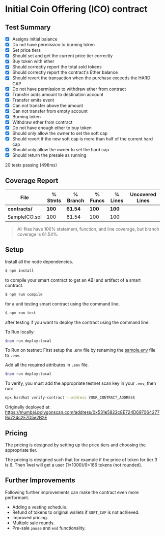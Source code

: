 # Initial Coin Offering (ICO) contract

## Test Summary
- [x] Assigns initial balance
- [x] Do not have permission to burning token
- [x] Set price tiers
- [x] Should set and get the current price tier correctly
- [x] Buy token with ether
- [x] Should correctly report the total sold tokens
- [x] Should correctly report the contract's Ether balance
- [x] Should revert the transaction when the purchase exceeds the HARD CAP
- [x] Do not have permission to withdraw ether from contract
- [x] Transfer adds amount to destination account
- [x] Transfer emits event
- [x] Can not transfer above the amount
- [x] Can not transfer from empty account
- [x] Burning token
- [x] Withdraw ether from contract
- [x] Do not have enough ether to buy token
- [x] Should only allow the owner to set the soft cap
- [x] Should revert if the new soft cap is more than half of the current hard cap
- [x] Should only allow the owner to set the hard cap
- [x] Should return the presale as running

20 tests passing (498ms)

## Coverage Report

| File           | % Stmts | % Branch | % Funcs | % Lines | Uncovered Lines |
| -------------- | ------- | -------- | ------- | ------- | --------------- |
| **contracts/** | **100** | **61.54** | **100** | **100** |                 |
| SampleICO.sol  | 100     | 61.54    | 100     | 100     |                 |

> All files have 100% statement, function, and line coverage, but branch coverage is 61.54%.

## Setup
Install all the node dependencies.
```bash
$ npm install
```

to compile your smart contract to get an ABI and artifact of a smart contract.

```bash
$ npm run compile
```

for a unit testing smart contract using the command line.

```bash
$ npm run test
```

after testing if you want to deploy the contract using the command line.

To Run locally:
```bash
$npm run deploy:local
```

To Run on testnet:
First setup the .env file by renaming the [sample.env](.sample.env) file to `.env`.

Add all the required attributes in `.env` file.
```bash
$npm run deploy:local
```

To verify, you must add the appropriate testnet scan key in your `.env`, then run:
```bash
npx hardhat verify-contract --address YOUR_CONTRACT_ADDRESS
```

Originally deployed at:
https://mumbai.polygonscan.com/address/0x531e5822c8E724D6970642779d724c2E7D5e2B2E

## Pricing
The pricing is designed by setting up the price tiers and choosing the appropriate tier.

The pricing is designed such that for example if the price of token for tier 3 is 6. Then 1wei will get a user (1*1000)/6=166 tokens (not rounded).

## Further Improvements
Following further improvements can make the contract even more performant.
- Adding a vesting schedule.
- Refund of tokens to original wallets if `SOFT_CAP` is not achieved.
- Improved pricing.
- Multiple sale rounds.
- Pre-sale `pause` and `end` functionality.
